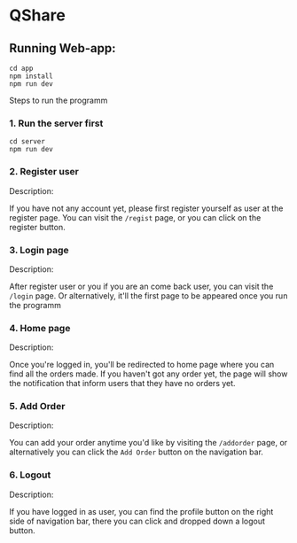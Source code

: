 # QShare

## Running Web-app:

```
cd app
npm install
npm run dev
```

Steps to run the programm

### 1. Run the server first

```
cd server
npm run dev
```

### 2. Register user

Description:

If you have not any account yet, please first register yourself as user at the register page. You can visit the `/regist` page, or you can click on the register button.

### 3. Login page

Description:

After register user or you if you are an come back user, you can visit the `/login` page. Or alternatively, it'll the first page to be appeared once you run the programm

### 4. Home page

Description:

Once you're logged in, you'll be redirected to home page where you can find all the orders made. If you haven't got any order yet, the page will show the notification that inform users that they have no orders yet.

### 5. Add Order

Description:

You can add your order anytime you'd like by visiting the `/addorder` page, or alternatively you can click the `Add Order` button on the navigation bar.

### 6. Logout

Description:

If you have logged in as user, you can find the profile button on the right side of navigation bar, there you can click and dropped down a logout button.
